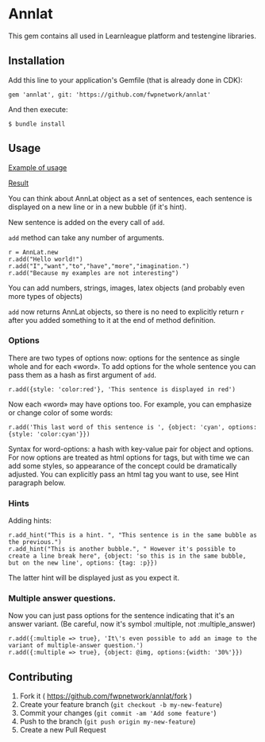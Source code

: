 # Annlat

This gem contains all used in Learnleague platform and testengine libraries.

## Installation

Add this line to your application's Gemfile (that is already done in CDK):

    gem 'annlat', git: 'https://github.com/fwpnetwork/annlat'

And then execute:

    $ bundle install

## Usage

[Example of usage](https://gist.github.com/randomlogin/7e019b8f6bb32b679810)


[Result](http://dev.learnleague.com/subjects/16/domains/23/lessons/54/worksheets/785?preview=true)

You can think about AnnLat object as a set of sentences, each sentence is displayed on a new line or in a new bubble
(if it's hint).

New sentence is added on the every call of `add`.


`add` method can take any number of arguments.

    r = AnnLat.new
    r.add("Hello world!")
    r.add("I","want","to","have","more","imagination.")
    r.add("Because my examples are not interesting")
    
You can add numbers, strings, images, latex objects (and probably even more types of objects)

`add` now returns AnnLat objects, so there is no need to explicitly return `r` after you added something to it at the end of method definition.

### Options

There are two types of options now: options for the sentence as single whole and for each «word».
To add options for the whole sentence you can pass them as a hash as first argument of `add`.

    r.add({style: 'color:red'}, 'This sentence is displayed in red')
    
Now each «word» may have options too. For example, you can emphasize or change color of some words:

    r.add('This last word of this sentence is ', {object: 'cyan', options: {style: 'color:cyan'}})
    
Syntax for word-options: a hash with key-value pair for object and options.
For now options are treated as html options for tags, but with time we can add some styles, so appearance of the concept could be dramatically adjusted.
You can explicitly pass an html tag you want to use, see Hint paragraph below.

### Hints

Adding hints:

    r.add_hint("This is a hint. ", "This sentence is in the same bubble as the previous.")
    r.add_hint("This is another bubble.", " However it's possible to create a line break here", {object: 'so this is in the same bubble, but on the new line', options: {tag: :p}})
    
The latter hint will be displayed just as you expect it.
    
### Multiple answer questions.

Now you can just pass options for the sentence indicating that it's an answer variant. (Be careful, now it's symbol :multiple, not :multiple_answer)

    r.add({:multiple => true}, 'It\'s even possible to add an image to the variant of multiple-answer question.')
    r.add({:multiple => true}, {object: @img, options:{width: '30%'}})
    
## Contributing

1. Fork it ( https://github.com/fwpnetwork/annlat/fork )
2. Create your feature branch (`git checkout -b my-new-feature`)
3. Commit your changes (`git commit -am 'Add some feature'`)
4. Push to the branch (`git push origin my-new-feature`)
5. Create a new Pull Request

    
    
    
